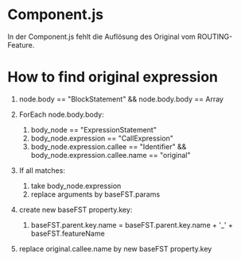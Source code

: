 # Component.js
In der Component.js fehlt die Auflösung des Original vom ROUTING-Feature.

# How to find original expression
1. node.body == "BlockStatement" && node.body.body == Array
2. ForEach node.body.body:
   1. body_node == "ExpressionStatement"
   2. body_node.expression == "CallExpression"
   3. body_node.expression.callee == "Identifier" && body_node.expression.callee.name == "original"


3. If all matches:
   1. take body_node.expression
   2. replace arguments by baseFST.params
4. create new baseFST property.key:
   1. baseFST.parent.key.name = baseFST.parent.key.name + '_' + baseFST.featureName
5. replace original.callee.name by new baseFST property.key